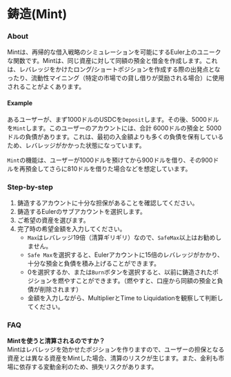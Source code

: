 # 鋳造(Mint)

### About

Mintは、再帰的な借入戦略のシミュレーションを可能にするEuler上のユニークな関数です。Mintは、同じ資産に対して同額の預金と借金を作成します。これは、レバレッジをかけたロング/ショートポジションを作成する際の出発点となったり、流動性マイニング（特定の市場での貸し借りが奨励される場合）に使用されることがよくあります。

#### **Example**

あるユーザーが、まず1000ドルのUSDCを`Deposit`します。その後、5000ドルを`Mint`します。このユーザーのアカウントには、合計 6000ドルの預金と 5000ドルの負債があります。これは、最初の入金額よりも多くの負債を保有しているため、レバレッジがかかった状態になっています。

`Mint`の機能は、ユーザーが1000ドルを預けてから900ドルを借り、その900ドルを再預金してさらに810ドルを借りた場合などを想定しています。

### Step-by-step

1. 鋳造するアカウントに十分な担保があることを確認してください。
2. 鋳造するEulerのサブアカウントを選択します。
3. ご希望の資産を選びます。
4. 完了時の希望金額を入力してください。
   * `Max`はレバレッジ19倍（清算ギリギリ）なので、`SafeMax`以上はお勧めしません。
   * `Safe Max`を選択すると、Eulerアカウントに15倍のレバレッジがかかり、十分な預金と負債を積み上げることができます。
   * 0を選択するか、または`Burn`ボタンを選択すると、以前に鋳造されたポジションを燃やすことができます。（燃やすと、口座から同額の預金と負債が削除されます）
   * 金額を入力しながら、MultiplierとTime to Liquidationを観察して判断してください。

### FAQ

**Mintを使うと清算されるのですか？** \
Mintはレバレッジを効かせたポジションを作りますので、ユーザーの担保となる資産とは異なる資産をMintした場合、清算のリスクが生じます。また、金利も市場に依存する変動金利のため、損失リスクがあります。

